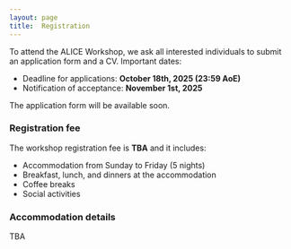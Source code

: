 ```yaml
---
layout: page
title:  Registration
---
```


To attend the ALICE Workshop, we ask all interested individuals to submit an application form and a CV. Important dates:

<!-- - Start of applications: **September 1st, 2025** -->
- Deadline for applications: **October 18th, 2025 (23:59 AoE)**
- Notification of acceptance: **November 1st, 2025**

<!-- We aim to create a diverse and engaged group of researchers. Excellent applicants with no previous experiences with complexity research will also be considered.  -->

The application form will be available soon.
<!-- The application form will be available soon [TBA](https://TBA) -->


### Registration fee

The workshop registration fee is **TBA** and it includes:
- Accommodation from Sunday to Friday (5 nights)
- Breakfast, lunch, and dinners at the accommodation
- Coffee breaks
- Social activities


### Accommodation details

TBA
